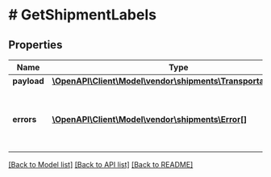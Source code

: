 # # GetShipmentLabels

## Properties

Name | Type | Description | Notes
------------ | ------------- | ------------- | -------------
**payload** | [**\OpenAPI\Client\Model\vendor\shipments\TransportationLabels**](TransportationLabels.md) |  | [optional]
**errors** | [**\OpenAPI\Client\Model\vendor\shipments\Error[]**](Error.md) | A list of error responses returned when a request is unsuccessful. | [optional]

[[Back to Model list]](../../README.md#models) [[Back to API list]](../../README.md#endpoints) [[Back to README]](../../README.md)
